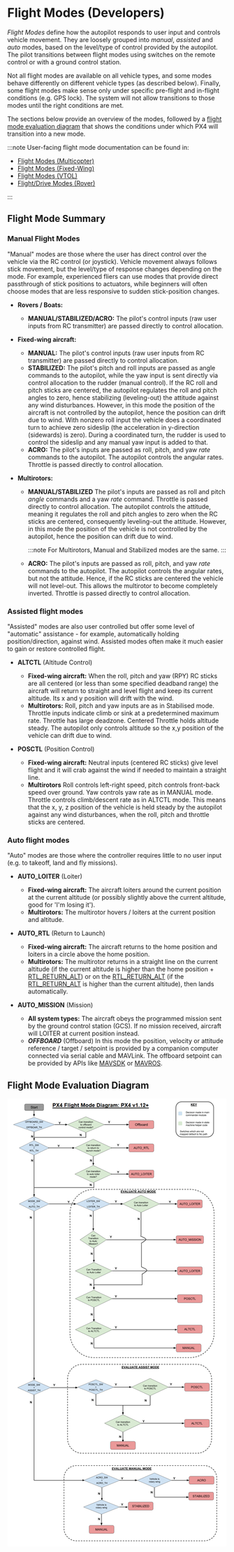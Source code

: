 # Flight Modes (Developers)

_Flight Modes_ define how the autopilot responds to user input and controls vehicle movement. They are loosely grouped into _manual_, _assisted_ and _auto_ modes, based on the level/type of control provided by the autopilot. The pilot transitions between flight modes using switches on the remote control or with a ground control station.

Not all flight modes are available on all vehicle types, and some modes behave differently on different vehicle types (as described below). Finally, some flight modes make sense only under specific pre-flight and in-flight conditions (e.g. GPS lock). The system will not allow transitions to those modes until the right conditions are met.

The sections below provide an overview of the modes, followed by a [flight mode evaluation diagram](#flight-mode-evaluation-diagram) that shows the conditions under which PX4 will transition into a new mode.

:::note
User-facing flight mode documentation can be found in:

- [Flight Modes (Multicopter)](../flight_modes_mc/index.md)
- [Flight Modes (Fixed-Wing)](../flight_modes_fw/index.md)
- [Flight Modes (VTOL)](../flight_modes_vtol/index.md)
- [Flight/Drive Modes (Rover)](../flight_modes_rover/index.md)

:::

## Flight Mode Summary

### Manual Flight Modes

"Manual" modes are those where the user has direct control over the vehicle via the RC control (or joystick). Vehicle movement always follows stick movement, but the level/type of response changes depending on the mode. For example, experienced fliers can use modes that provide direct passthrough of stick positions to actuators, while beginners will often choose modes that are less responsive to sudden stick-position changes.

- **Rovers / Boats:**

  - **MANUAL/STABILIZED/ACRO:** The pilot's control inputs (raw user inputs from RC transmitter) are passed directly to control allocation.

- **Fixed-wing aircraft:**

  - **MANUAL:** The pilot's control inputs (raw user inputs from RC transmitter) are passed directly to control allocation.
  - **STABILIZED:** The pilot's pitch and roll inputs are passed as angle commands to the autopilot, while the yaw input is sent directly via control allocation to the rudder (manual control). If the RC roll and pitch sticks are centered, the autopilot regulates the roll and pitch angles to zero, hence stabilizing (leveling-out) the attitude against any wind disturbances. However, in this mode the position of the aircraft is not controlled by the autopilot, hence the position can drift due to wind. With nonzero roll input the vehicle does a coordinated turn to achieve zero sideslip (the acceleration in y-direction (sidewards) is zero). During a coordinated turn, the rudder is used to control the sideslip and any manual yaw input is added to that.
  - **ACRO:** The pilot's inputs are passed as roll, pitch, and yaw _rate_ commands to the autopilot. The autopilot controls the angular rates. Throttle is passed directly to control allocation.

- **Multirotors:**

  - **MANUAL/STABILIZED** The pilot's inputs are passed as roll and pitch _angle_ commands and a yaw _rate_ command. Throttle is passed directly to control allocation. The autopilot controls the attitude, meaning it regulates the roll and pitch angles to zero when the RC sticks are centered, consequently leveling-out the attitude. However, in this mode the position of the vehicle is not controlled by the autopilot, hence the position can drift due to wind.

    :::note
For Multirotors, Manual and Stabilized modes are the same.
:::

  - **ACRO:** The pilot's inputs are passed as roll, pitch, and yaw _rate_ commands to the autopilot. The autopilot controls the angular rates, but not the attitude. Hence, if the RC sticks are centered the vehicle will not level-out. This allows the multirotor to become completely inverted. Throttle is passed directly to control allocation.

### Assisted flight modes

"Assisted" modes are also user controlled but offer some level of "automatic" assistance - for example, automatically holding position/direction, against wind. Assisted modes often make it much easier to gain or restore controlled flight.

- **ALTCTL** (Altitude Control)

  - **Fixed-wing aircraft:** When the roll, pitch and yaw (RPY) RC sticks are all centered (or less than some specified deadband range) the aircraft will return to straight and level flight and keep its current altitude. Its x and y position will drift with the wind.
  - **Multirotors:** Roll, pitch and yaw inputs are as in Stabilised mode. Throttle inputs indicate climb or sink at a predetermined maximum rate. Throttle has large deadzone. Centered Throttle holds altitude steady. The autopilot only controls altitude so the x,y position of the vehicle can drift due to wind.

- **POSCTL** (Position Control)

  - **Fixed-wing aircraft:** Neutral inputs (centered RC sticks) give level flight and it will crab against the wind if needed to maintain a straight line.
  - **Multirotors** Roll controls left-right speed, pitch controls front-back speed over ground. Yaw controls yaw rate as in MANUAL mode. Throttle controls climb/descent rate as in ALTCTL mode. This means that the x, y, z position of the vehicle is held steady by the autopilot against any wind disturbances, when the roll, pitch and throttle sticks are centered.

### Auto flight modes

"Auto" modes are those where the controller requires little to no user input (e.g. to takeoff, land and fly missions).

- **AUTO_LOITER** (Loiter)

  - **Fixed-wing aircraft:** The aircraft loiters around the current position at the current altitude (or possibly slightly above the current altitude, good for 'I'm losing it').
  - **Multirotors:** The multirotor hovers / loiters at the current position and altitude.

- **AUTO_RTL** (Return to Launch)

  - **Fixed-wing aircraft:** The aircraft returns to the home position and loiters in a circle above the home position.
  - **Multirotors:** The multirotor returns in a straight line on the current altitude (if the current altitude is higher than the home position + [RTL_RETURN_ALT](../advanced_config/parameter_reference.md#RTL_RETURN_ALT)) or on the [RTL_RETURN_ALT](../advanced_config/parameter_reference.md#RTL_RETURN_ALT) (if the [RTL_RETURN_ALT](../advanced_config/parameter_reference.md#RTL_RETURN_ALT) is higher than the current altitude), then lands automatically.

- **AUTO_MISSION** (Mission)
  - **All system types:** The aircraft obeys the programmed mission sent by the ground control station (GCS). If no mission received, aircraft will LOITER at current position instead.
  - **_OFFBOARD_** (Offboard) In this mode the position, velocity or attitude reference / target / setpoint is provided by a companion computer connected via serial cable and MAVLink. The offboard setpoint can be provided by APIs like [MAVSDK](http://mavsdk.mavlink.io) or [MAVROS](https://github.com/mavlink/mavros).

## Flight Mode Evaluation Diagram

![Commander Flow diagram](../../assets/diagrams/commander-flow-diagram.png)
